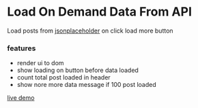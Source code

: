# Load On Demand Data From API

Load posts from [jsonplaceholder](https://jsonplaceholder.typicode.com/) on click load more button

### features

- render ui to dom
- show loading on button before data loaded
- count total post loaded in header
- show nore more data message if 100 post loaded

[live demo](https://muhib-dev.github.io/vanila-javascript-projects/loading-data-on-demand/)
